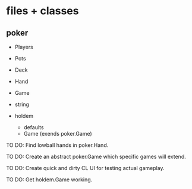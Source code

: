 
files + classes
===============

poker
-----
  - Players
  - Pots
  - Deck
  - Hand
  - Game
  - string
  
  - holdem
    - defaults
    - Game (exends poker.Game)


TO DO: Find lowball hands in poker.Hand.

TO DO: Create an abstract poker.Game which specific games will extend.

TO DO: Create quick and dirty CL UI for testing actual gameplay.

TO DO: Get holdem.Game working.